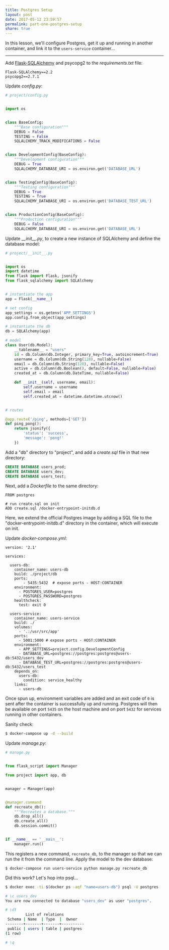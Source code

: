 ```yaml
---
title: Postgres Setup
layout: post
date: 2017-05-12 23:59:57
permalink: part-one-postgres-setup
share: true
---
```


In this lesson, we'll configure Postgres, get it up and running in another container, and link it to the `users-service` container...

---

Add [Flask-SQLAlchemy](http://flask-sqlalchemy.pocoo.org/) and psycopg2 to the *requirements.txt* file:

```
Flask-SQLAlchemy==2.2
psycopg2==2.7.1
```

Update *config.py*:

```python
# project/config.py


import os


class BaseConfig:
    """Base configuration"""
    DEBUG = False
    TESTING = False
    SQLALCHEMY_TRACK_MODIFICATIONS = False


class DevelopmentConfig(BaseConfig):
    """Development configuration"""
    DEBUG = True
    SQLALCHEMY_DATABASE_URI = os.environ.get('DATABASE_URL')


class TestingConfig(BaseConfig):
    """Testing configuration"""
    DEBUG = True
    TESTING = True
    SQLALCHEMY_DATABASE_URI = os.environ.get('DATABASE_TEST_URL')


class ProductionConfig(BaseConfig):
    """Production configuration"""
    DEBUG = False
    SQLALCHEMY_DATABASE_URI = os.environ.get('DATABASE_URL')
```

Update *\_\_init\_\_.py*, to create a new instance of SQLAlchemy and define the database model:

```python
# project/__init__.py


import os
import datetime
from flask import Flask, jsonify
from flask_sqlalchemy import SQLAlchemy


# instantiate the app
app = Flask(__name__)

# set config
app_settings = os.getenv('APP_SETTINGS')
app.config.from_object(app_settings)

# instantiate the db
db = SQLAlchemy(app)

# model
class User(db.Model):
    __tablename__ = "users"
    id = db.Column(db.Integer, primary_key=True, autoincrement=True)
    username = db.Column(db.String(128), nullable=False)
    email = db.Column(db.String(128), nullable=False)
    active = db.Column(db.Boolean(), default=False, nullable=False)
    created_at = db.Column(db.DateTime, nullable=False)

    def __init__(self, username, email):
        self.username = username
        self.email = email
        self.created_at = datetime.datetime.utcnow()


# routes

@app.route('/ping', methods=['GET'])
def ping_pong():
    return jsonify({
        'status': 'success',
        'message': 'pong!'
    })
```

Add a "db" directory to "project", and add a *create.sql* file in that new directory:

```sql
CREATE DATABASE users_prod;
CREATE DATABASE users_dev;
CREATE DATABASE users_test;
```

Next, add a *Dockerfile* to the same directory:

```
FROM postgres

# run create.sql on init
ADD create.sql /docker-entrypoint-initdb.d
```

Here, we extend the official Postgres image by adding a SQL file to the "docker-entrypoint-initdb.d" directory in the container, which will execute on init.

Update *docker-compose.yml*:

```
version: '2.1'

services:

  users-db:
    container_name: users-db
    build: ./project/db
    ports:
        - 5435:5432  # expose ports - HOST:CONTAINER
    environment:
      - POSTGRES_USER=postgres
      - POSTGRES_PASSWORD=postgres
    healthcheck:
      test: exit 0

  users-service:
    container_name: users-service
    build: ./
    volumes:
      - '.:/usr/src/app'
    ports:
      - 5001:5000 # expose ports - HOST:CONTAINER
    environment:
      - APP_SETTINGS=project.config.DevelopmentConfig
      - DATABASE_URL=postgres://postgres:postgres@users-db:5432/users_dev
      - DATABASE_TEST_URL=postgres://postgres:postgres@users-db:5432/users_test
    depends_on:
      users-db:
        condition: service_healthy
    links:
      - users-db
```

Once spun up, environment variables are added and an exit code of `0` is sent after the container is successfully up and running. Postgres will then be available on port `5435` on the host machine and on port `5432` for services running in other containers.

Sanity check:

```sh
$ docker-compose up -d --build
```

Update *manage.py*:

```python
# manage.py


from flask_script import Manager

from project import app, db


manager = Manager(app)


@manager.command
def recreate_db():
    """Recreates a database."""
    db.drop_all()
    db.create_all()
    db.session.commit()


if __name__ == '__main__':
    manager.run()
```

This registers a new command, `recreate_db`,  to the manager so that we can run the it from the command line. Apply the model to the dev database:

```
$ docker-compose run users-service python manage.py recreate_db
```

Did this work? Let's hop into psql...

```sh
$ docker exec -ti $(docker ps -aqf "name=users-db") psql -U postgres

# \c users_dev
You are now connected to database "users_dev" as user "postgres".

# \dt
         List of relations
 Schema | Name  | Type  |  Owner
--------+-------+-------+----------
 public | users | table | postgres
(1 row)

# \q
```
